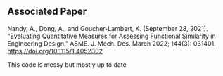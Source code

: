 ## Associated Paper
Nandy, A., Dong, A., and Goucher-Lambert, K. (September 28, 2021). "Evaluating Quantitative Measures for Assessing Functional Similarity in Engineering Design." ASME. J. Mech. Des. March 2022; 144(3): 031401. https://doi.org/10.1115/1.4052302

This code is messy but mostly up to date
